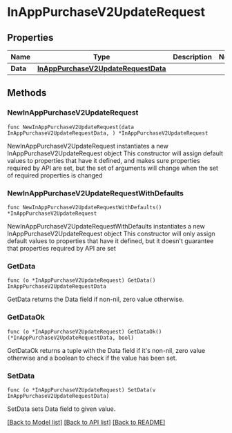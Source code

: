 # InAppPurchaseV2UpdateRequest

## Properties

Name | Type | Description | Notes
------------ | ------------- | ------------- | -------------
**Data** | [**InAppPurchaseV2UpdateRequestData**](InAppPurchaseV2UpdateRequestData.md) |  | 

## Methods

### NewInAppPurchaseV2UpdateRequest

`func NewInAppPurchaseV2UpdateRequest(data InAppPurchaseV2UpdateRequestData, ) *InAppPurchaseV2UpdateRequest`

NewInAppPurchaseV2UpdateRequest instantiates a new InAppPurchaseV2UpdateRequest object
This constructor will assign default values to properties that have it defined,
and makes sure properties required by API are set, but the set of arguments
will change when the set of required properties is changed

### NewInAppPurchaseV2UpdateRequestWithDefaults

`func NewInAppPurchaseV2UpdateRequestWithDefaults() *InAppPurchaseV2UpdateRequest`

NewInAppPurchaseV2UpdateRequestWithDefaults instantiates a new InAppPurchaseV2UpdateRequest object
This constructor will only assign default values to properties that have it defined,
but it doesn't guarantee that properties required by API are set

### GetData

`func (o *InAppPurchaseV2UpdateRequest) GetData() InAppPurchaseV2UpdateRequestData`

GetData returns the Data field if non-nil, zero value otherwise.

### GetDataOk

`func (o *InAppPurchaseV2UpdateRequest) GetDataOk() (*InAppPurchaseV2UpdateRequestData, bool)`

GetDataOk returns a tuple with the Data field if it's non-nil, zero value otherwise
and a boolean to check if the value has been set.

### SetData

`func (o *InAppPurchaseV2UpdateRequest) SetData(v InAppPurchaseV2UpdateRequestData)`

SetData sets Data field to given value.



[[Back to Model list]](../README.md#documentation-for-models) [[Back to API list]](../README.md#documentation-for-api-endpoints) [[Back to README]](../README.md)


